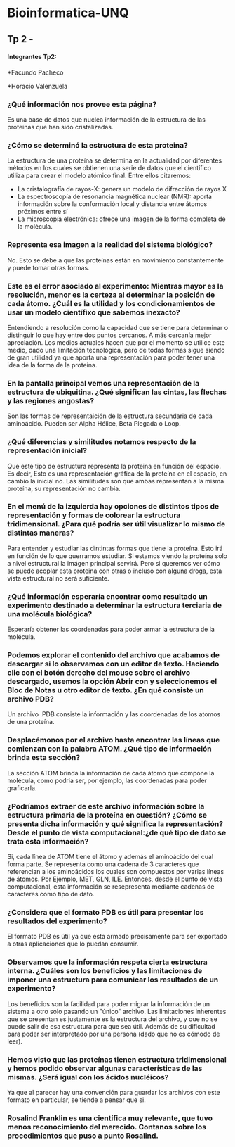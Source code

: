 # Bioinformatica-UNQ

## Tp 2 - 

#### Integrantes Tp2: ####

*Facundo Pacheco

*Horacio Valenzuela

### ¿Qué información nos provee esta página?
 
 Es una base de datos que nuclea información de la estructura de las proteínas que han sido cristalizadas.
 
### ¿Cómo se determinó la estructura de esta proteina?

 La estructura de una proteína se determina en la actualidad por diferentes métodos en los cuales se obtienen una serie de datos que el científico utiliza para crear el modelo atómico final. Entre ellos citaremos:
  + La cristalografía de rayos-X: genera un modelo de difracción de rayos X
  + La espectroscopía de resonancia magnética nuclear (NMR): aporta información sobre la conformación local y distancia entre átomos próximos entre sí
  + La microscopía electrónica: ofrece una imagen de la forma completa de la molécula.

### Representa esa imagen a la realidad del sistema biológico?

No. Esto se debe a que las proteínas están en movimiento constantemente y puede tomar otras formas.

### Este es el error asociado al experimento: Mientras mayor es la resolución, menor es la certeza al determinar la posición de cada átomo. ¿Cuál es la utilidad y los condicionamientos de usar un modelo científixo que sabemos inexacto?

 Entendiendo a resolución como la capacidad que se tiene para determinar o distinguir lo que hay entre dos puntos cercanos. A más cercanía mejor apreciación. Los medios actuales hacen que por el momento se utilice este medio, dado una limitación tecnológica, pero de todas formas sigue siendo de gran utilidad ya que aporta una representación para poder tener una idea de la forma de la proteína. 
 
### En la pantalla principal vemos una representación de la estructura de ubiquitina. ¿Qué significan las cintas, las flechas y las regiones angostas?

 Son las formas de representaición de la estructura secundaria de cada aminoácido. Pueden ser Alpha Hélice, Beta Plegada o Loop.

### ¿Qué diferencias y similitudes notamos respecto de la representación inicial?

 Que este tipo de estructura representa la proteina en función del espacio. Es decir, Esto es una representación gráfica de la proteína en el espacio, en cambio la inicial no. Las similitudes son que ambas representan a la misma proteína, su representación no cambia.

 
### En el menú de la izquierda hay opciones de distintos tipos de representación y formas de colorear la estructura tridimensional. ¿Para qué podría ser útil visualizar lo mismo de distintas maneras?

 Para entender y estudiar las dintintas formas que tiene la proteína. Esto irá en función de lo que querramos estudiar. Si estamos viendo la proteína solo a nivel estructural la imágen principal servirá. Pero si queremos ver cómo se puede acoplar esta proteina con otras o incluso con alguna droga, esta vista estructural no será suficiente.

### ¿Qué información esperaría encontrar como resultado un experimento destinado a determinar la estructura terciaria de una molécula biológica?
Esperaría obtener las coordenadas para poder armar la estructura de la molécula.

### Podemos explorar el contenido del archivo que acabamos de descargar si lo observamos con un editor de texto. Haciendo clic con el botón derecho del mouse sobre el archivo descargado, usemos la opción Abrir con y seleccionemos el Bloc de Notas u otro editor de texto. ¿En qué consiste un archivo PDB?

Un archivo .PDB consiste  la información y las coordenadas de los atomos de una proteína. 

### Desplacémonos por el archivo hasta encontrar las líneas que comienzan con la palabra ATOM. ¿Qué tipo de información brinda esta sección?

La sección ATOM brinda la información de cada átomo que compone la molécula, como podria ser, por ejemplo, las coordenadas para poder graficarla.

### ¿Podríamos extraer de este archivo información sobre la estructura primaria de la proteína en cuestión? ¿Cómo se presenta dicha información y qué significa la representación? Desde el punto de vista computacional:¿de qué tipo de dato se trata esta información?

Si, cada línea de ATOM tiene el átomo y además el aminoácido del cual forma parte. Se representa como una cadena de 3 caracteres que referencian a los aminoácidos los cuales son compuestos por varias líneas de átomos. Por Ejemplo, MET, GLN, ILE. Entonces, desde el punto de vista computacional, esta información se resepresenta mediante cadenas de caracteres como tipo de dato.

### ¿Considera que el formato PDB es útil para presentar los resultados del experimento?
El formato PDB es útil ya que esta armado precisamente para ser exportado a otras aplicaciones que lo puedan consumir.

### Observamos que la información respeta cierta estructura interna. ¿Cuáles son los beneficios y las limitaciones de imponer una estructura para comunicar los resultados de un experimento?
Los beneficios son la facilidad para poder migrar la información de un sistema a otro solo pasando un "único" archivo. Las limitaciones inherentes que se presentan es justamente es la estructura del archivo, y que no se puede salir de esa estructura para que sea útil. Además de su dificultad para poder ser interpretado por una persona (dado que no es cómodo de leer).

### Hemos visto que las proteínas tienen estructura tridimensional y hemos podido observar algunas características de las mismas. ¿Será igual con los ácidos nucléicos?
Ya que al parecer hay una convención para guardar los archivos con este formato en particular, se tiende a pensar que si.

### Rosalind Franklin es una científica muy relevante, que tuvo menos reconocimiento del merecido. Contanos sobre los procedimientos que puso a punto Rosalind.
